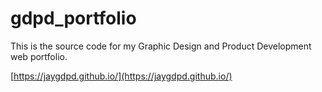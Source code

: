 # gdpd_portfolio

This is the source code for my Graphic Design and Product Development web portfolio.

[https://jaygdpd.github.io/](https://jaygdpd.github.io/)